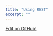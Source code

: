 ```yaml
---
title: "Using REST"
excerpt: ""
---
```



<a class="gitbutton pill" target="_blank" href="https://github.com/sinch/docs/blob/master/docs/voice/using-rest.md"><span class="fab fa-github"></span>Edit on GitHub!</a>
